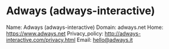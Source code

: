 
# Adways (adways-interactive)

Name: Adways (adways-interactive)
Domain: adways.net
Home: https://www.adways.net
Privacy_policy: http://adways-interactive.com/privacy.html
Email: hello@adways.it
